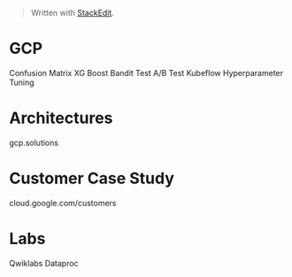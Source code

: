 


> Written with [StackEdit](https://stackedit.io/).
# GCP

Confusion Matrix
XG Boost
Bandit Test
A/B Test
Kubeflow
Hyperparameter Tuning

# Architectures
gcp.solutions

# Customer Case Study
cloud.google.com/customers

# Labs
Qwiklabs
Dataproc
<!--stackedit_data:
eyJoaXN0b3J5IjpbMTMwMDk5MzQ4LC0xMDE3MzQ1Mjk5XX0=
-->